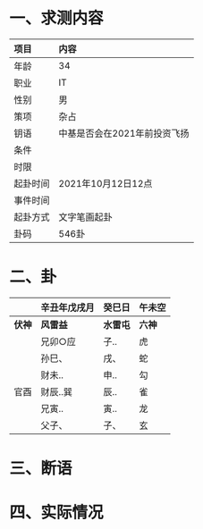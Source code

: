 # 一、求测内容
|项目|内容|
|:-|:-|
|年龄|34|
|职业|IT|
|性别|男|
|策项|杂占|
|钥语|中基是否会在2021年前投资飞扬|
|条件||
|时限||
|起卦时间|2021年10月12日12点|
|事件时间||
|起卦方式|文字笔画起卦|
|卦码|546卦|

# 二、卦
||辛丑年戊戌月|癸巳日|午未空|
|:-|:-|:-|:-|
|**伏神**|**风雷益**|**水雷屯**|**六神**|
||兄卯○应|子..|虎|
||孙巳、|戌、|蛇|
||财未..|申..|勾|
|官酉|财辰..巽|辰..|雀|
||兄寅..|寅..|龙|
||父子、|子、|玄|


# 三、断语

# 四、实际情况